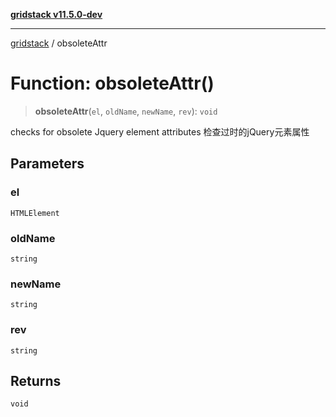[**gridstack v11.5.0-dev**](../README.md)

***

[gridstack](../globals.md) / obsoleteAttr

# Function: obsoleteAttr()

> **obsoleteAttr**(`el`, `oldName`, `newName`, `rev`): `void`

checks for obsolete Jquery element attributes
检查过时的jQuery元素属性

## Parameters

### el

`HTMLElement`

### oldName

`string`

### newName

`string`

### rev

`string`

## Returns

`void`
